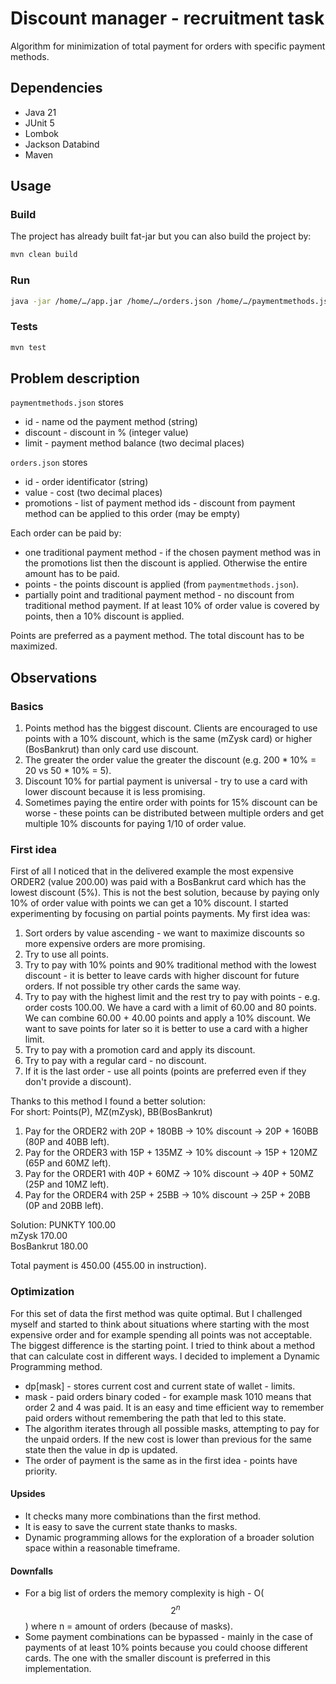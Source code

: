 # Discount manager - recruitment task

Algorithm for minimization of total payment for orders with specific payment methods.

## Dependencies

* Java 21
* JUnit 5
* Lombok
* Jackson Databind
* Maven

## Usage
### Build
The project has already built fat-jar but you can also build the project by:
```bash
mvn clean build
```

### Run
```bash
java -jar /home/…/app.jar /home/…/orders.json /home/…/paymentmethods.json
```

### Tests
```bash
mvn test
```

## Problem description

`paymentmethods.json` stores
* id - name od the payment method (string)
* discount - discount in % (integer value)
* limit - payment method balance (two decimal places)

`orders.json` stores
* id - order identificator (string)
* value - cost (two decimal places)
* promotions - list of payment method ids - discount from payment method can be applied to this order (may be empty)

Each order can be paid by:
* one traditional payment method - if the chosen payment method was in the promotions list then the discount is applied. Otherwise the entire amount has to be paid.
* points - the points discount is applied (from `paymentmethods.json`).
* partially point and traditional payment method - no discount from traditional method payment. If at least 10% of order value is covered by points, then a 10% discount is applied.

Points are preferred as a payment method. The total discount has to be maximized.

## Observations

### Basics
1. Points method has the biggest discount. Clients are encouraged to use points with a 10% discount, which is the same (mZysk card) or higher (BosBankrut) than only card use discount.
2. The greater the order value the greater the discount (e.g. 200 * 10% = 20 vs 50 * 10% = 5).
3. Discount 10% for partial payment is universal - try to use a card with lower discount because it is less promising.
4. Sometimes paying the entire order with points for 15% discount can be worse - these points can be distributed between multiple orders and get multiple 10% discounts for paying 1/10 of order value.

### First idea
First of all I noticed that in the delivered example the most expensive ORDER2 (value 200.00) was paid with a BosBankrut card which has the lowest discount (5%). This is not the best solution, because by paying only 10% of order value with points we can get a 10% discount.
I started experimenting by focusing on partial points payments. My first idea was:
1. Sort orders by value ascending - we want to maximize discounts so more expensive orders are more promising.
2. Try to use all points.
3. Try to pay with 10% points and 90% traditional method with the lowest discount - it is better to leave cards with higher discount for future orders. If not possible try other cards the same way.
4. Try to pay with the highest limit and the rest try to pay with points - e.g. order costs 100.00. We have a card with a limit of 60.00 and 80 points. We can combine 60.00 + 40.00 points and apply a 10% discount.
We want to save points for later so it is better to use a card with a higher limit.
6. Try to pay with a promotion card and apply its discount.
7. Try to pay with a regular card - no discount.
8. If it is the last order - use all points (points are preferred even if they don't provide a discount).

Thanks to this method I found a better solution:  
For short: Points(P), MZ(mZysk), BB(BosBankrut)
1. Pay for the ORDER2 with 20P + 180BB -> 10% discount -> 20P + 160BB (80P and 40BB left).
2. Pay for the ORDER3 with 15P + 135MZ -> 10% discount -> 15P + 120MZ (65P and 60MZ left).
3. Pay for the ORDER1 with 40P + 60MZ  -> 10% discount -> 40P + 50MZ  (25P and 10MZ left).
4. Pay for the ORDER4 with 25P + 25BB  -> 10% discount -> 25P + 20BB  (0P  and 20BB left).

Solution:
PUNKTY 100.00  
mZysk 170.00  
BosBankrut 180.00  

Total payment is 450.00 (455.00 in instruction).

### Optimization
For this set of data the first method was quite optimal. But I challenged myself and started to think about situations where starting with the most expensive order and for example spending all points was not acceptable. The biggest difference is the starting point.
I tried to think about a method that can calculate cost in different ways. I decided to implement a Dynamic Programming method.  
* dp[mask] - stores current cost and current state of wallet - limits.
* mask - paid orders binary coded - for example mask 1010 means that order 2 and 4 was paid. It is an easy and time efficient way to remember paid orders without remembering the path that led to this state.
* The algorithm iterates through all possible masks, attempting to pay for the unpaid orders. If the new cost is lower than previous for the same state then the value in dp is updated.
* The order of payment is the same as in the first idea - points have priority.

#### Upsides
* It checks many more combinations than the first method.
* It is easy to save the current state thanks to masks.
* Dynamic programming allows for the exploration of a broader solution space within a reasonable timeframe.

#### Downfalls
* For a big list of orders the memory complexity is high - O($$2^n$$) where n = amount of orders (because of masks).
* Some payment combinations can be bypassed - mainly in the case of payments of at least 10% points because you could choose different cards. The one with the smaller discount is preferred in this implementation.
